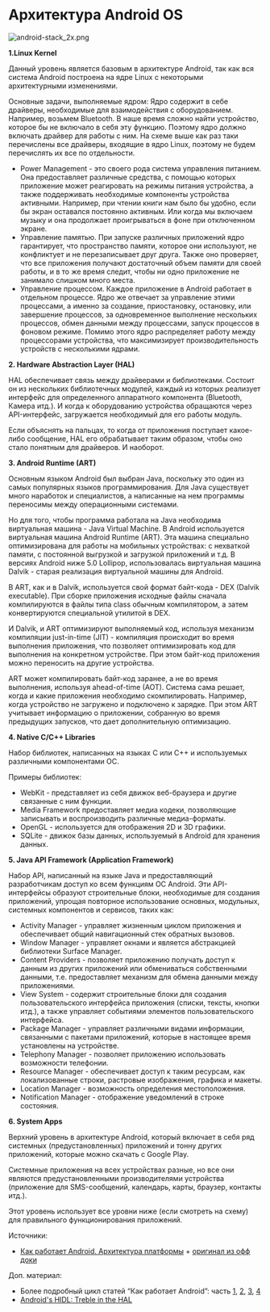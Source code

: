 # Архитектура Android OS

![android-stack\_2x.png](https://developer.android.com/guide/platform/images/android-stack\_2x.png)

**1.Linux Kernel**

Данный уровень является базовым в архитектуре Android, так как вся система Android построена на ядре Linux с некоторыми архитектурными изменениями.

Основные задачи, выполняемые ядром: Ядро содержит в себе драйверы, необходимые для взаимодействия с оборудованием. Например, возьмем Bluetooth. В наше время сложно найти устройство, которое бы не включало в себя эту функцию. Поэтому ядро должно включать драйвер для работы с ним. На схеме выше как раз таки перечислены все драйверы, входящие в ядро Linux, поэтому не будем перечислять их все по отдельности.

* Power Management - это своего рода система управления питанием. Она предоставляет различные средства, с помощью которых приложение может реагировать на режимы питания устройства, а также поддерживать необходимые компоненты устройства активными. Например, при чтении книги нам было бы удобно, если бы экран оставался постоянно активным. Или когда мы включаем музыку и она продолжает проигрываться в фоне при отключенном экране.
* Управление памятью. При запуске различных приложений ядро ​​гарантирует, что пространство памяти, которое они используют, не конфликтует и не перезаписывает друг друга. Также оно проверяет, что все приложения получают достаточный объем памяти для своей работы, и в то же время следит, чтобы ни одно приложение не занимало слишком много места.
* Управление процессом. Каждое приложение в Android работает в отдельном процессе. Ядро же отвечает за управление этими процессами, а именно за создание, приостановку, остановку, или завершение процессов, за одновременное выполнение нескольких процессов, обмен данными между процессами, запуск процессов в фоновом режиме. Помимо этого ядро распределяет работу между процессорами устройства, что максимизирует производительность устройств с несколькими ядрами.

**2. Hardware Abstraction Layer (HAL)**

HAL обеспечивает связь между драйверами и библиотеками. Состоит он из нескольких библиотечных модулей, каждый из которых реализует интерфейс для определенного аппаратного компонента (Bluetooth, Камера итд.). И когда к оборудованию устройства обращаются через API-интерфейс, загружается необходимый для его работы модуль.

Если объяснять на пальцах, то когда от приложения поступает какое-либо сообщение, HAL его обрабатывает таким образом, чтобы оно стало понятным для драйверов. И наоборот.

**3. Android Runtime (ART)**

Основным языком Android был выбран Java, поскольку это один из самых популярных языков программирования. Для Java существует много наработок и специалистов, а написанные на нем программы переносимы между операционными системами.

Но для того, чтобы программа работала на Java необходима виртуальная машина - Java Virtual Machine. В Android используется виртуальная машина Android Runtime (ART). Эта машина специально оптимизирована для работы на мобильных устройствах: с нехваткой памяти, с постоянной выгрузкой и загрузкой приложений и т.д. В версиях Android ниже 5.0 Lollipop, использовалась виртуальная машина Dalvik - старая реализация виртуальной машины для Android.

В ART, как и в Dalvik, используется свой формат байт-кода - DEX (Dalvik executable). При сборке приложения исходные файлы сначала компилируются в файлы типа class обычным компилятором, а затем конвертируются специальной утилитой в DEX.

И Dalvik, и ART оптимизируют выполняемый код, используя механизм компиляции just-in-time (JIT) - компиляция происходит во время выполнения приложения, что позволяет оптимизировать код для выполнения на конкретном устройстве. При этом байт-код приложения можно переносить на другие устройства.

ART может компилировать байт-код заранее, а не во время выполнения, используя ahead-of-time (AOT). Система сама решает, когда и какие приложения необходимо скомпилировать. Например, когда устройство не загружено и подключено к зарядке. При этом ART учитывает информацию о приложении, собранную во время предыдущих запусков, что дает дополнительную оптимизацию.

**4. Native C/C++ Libraries**

Набор библиотек, написанных на языках C или C++ и используемых различными компонентами ОС.

Примеры библиотек:

* WebKit - представляет из себя движок веб-браузера и другие связанные с ним функции.
* Media Framework предоставляет медиа кодеки, позволяющие записывать и воспроизводить различные медиа-форматы.
* OpenGL - используется для отображения 2D и 3D графики.
* SQLite - движок базы данных, используемый в Android для хранения данных.

**5. Java API Framework (Application Framework)**

Набор API, написанный на языке Java и предоставляющий разработчикам доступ ко всем функциям ОС Android. Эти API-интерфейсы образуют строительные блоки, необходимые для создания приложений, упрощая повторное использование основных, модульных, системных компонентов и сервисов, таких как:

* Activity Manager - управляет жизненным циклом приложения и обеспечивает общий навигационный стек обратных вызовов.
* Window Manager - управляет окнами и является абстракцией библиотеки Surface Manager.
* Content Providers - позволяет приложению получать доступ к данным из других приложений или обмениваться собственными данными, т.е. предоставляет механизм для обмена данными между приложениями.
* View System - содержит строительные блоки для создания пользовательского интерфейса приложения (списки, тексты, кнопки итд.), а также управляет событиями элементов пользовательского интерфейса.
* Package Manager - управляет различными видами информации, связанными с пакетами приложений, которые в настоящее время установлены на устройстве.
* Telephony Manager - позволяет приложению использовать возможности телефонии.
* Resource Manager - обеспечивает доступ к таким ресурсам, как локализованные строки, растровые изображения, графика и макеты.
* Location Manager - возможность определения местоположения.
* Notification Manager - отображение уведомлений в строке состояния.

**6. System Apps**

Верхний уровень в архитектуре Android, который включает в себя ряд системных (предустановленных) приложений и тонну других приложений, которые можно скачать с Google Play.

Системные приложения на всех устройствах разные, но все они являются предустановленными производителями устройства (приложение для SMS-сообщений, календарь, карты, браузер, контакты итд.).

Этот уровень использует все уровни ниже (если смотреть на схему) для правильного функционирования приложений.

Источники:

* [Как работает Android. Архитектура платформы](https://bimlibik.github.io/posts/how-does-android-work/) + [оригинал из офф доки](https://developer.android.com/guide/platform)

Доп. материал:

* Более подробный цикл статей “Как работает Android”: часть [1](https://habr.com/ru/company/solarsecurity/blog/334796/), [2](https://habr.com/ru/company/solarsecurity/blog/338292/), [3](https://habr.com/ru/company/solarsecurity/blog/338494/), [4](https://habr.com/ru/company/solarsecurity/blog/427431/)
* [Android's HIDL: Treble in the HAL](https://www.slideshare.net/opersys/androids-hidl-treble-in-the-hal)
